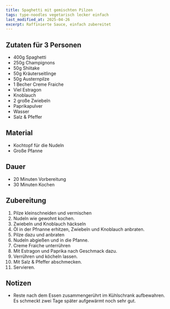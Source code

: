 ```yaml
---
title: Spaghetti mit gemischten Pilzen
tags: type-noodles vegetarisch lecker einfach
last_modified_at: 2025-04-26
excerpt: Raffinierte Sauce, einfach zubereitet
---
```

## Zutaten für 3 Personen
- 400g Spaghetti
- 250g Champignons
- 50g Shiitake
- 50g Kräuterseitlinge
- 50g Austernpilze
- 1 Becher Creme Fraiche
- Viel Estragon
- Knoblauch
- 2 große Zwiebeln
- Paprikapulver
- Wasser
- Salz & Pfeffer

## Material
* Kochtopf für die Nudeln
* Große Pfanne

## Dauer
* 20 Minuten Vorbereitung
* 30 Minuten Kochen

## Zubereitung
1. Pilze kleinschneiden und vermischen
2. Nudeln wie gewohnt kochen.
3. Zwiebeln und Knoblauch häckseln
4. Öl in der Pfnanne erhitzen, Zwiebeln und Knoblauch anbraten.
5. Pilze dazu und anbraten
6. Nudeln abgießen und in die Pfanne.
7. Creme Fraiche unterrühren
8. Mit Estragon und Paprika nach Geschmack dazu.
9. Verrühren und köcheln lassen.
10. Mit Salz & Pfeffer abschmecken.
11. Servieren.

## Notizen
* Reste nach dem Essen zusammengerührt im Kühlschrank aufbewahren. Es schmeckt zwei Tage später aufgewärmt noch sehr gut.